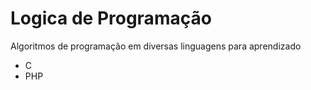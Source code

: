 # Logica de Programação
Algoritmos de programação em diversas linguagens para aprendizado

* C
* PHP
